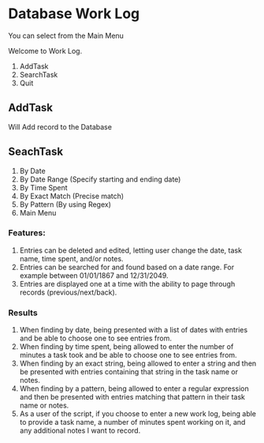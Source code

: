 # Database Work Log

You can select from the Main Menu

Welcome to Work Log.
1. AddTask
2. SearchTask
3. Quit

## AddTask

Will Add record to the Database

## SeachTask

1. By Date
2. By Date Range (Specify starting and ending date)
3. By Time Spent
4. By Exact Match (Precise match)
5. By Pattern (By using Regex)
6. Main Menu

###  Features:

1. Entries can be deleted and edited, letting user change the date, task name, time spent, and/or notes.
2. Entries can be searched for and found based on a date range. For example between 01/01/1867 and 12/31/2049.
3. Entries are displayed one at a time with the ability to page through records (previous/next/back).

### Results

1. When finding by date, being presented with a list of dates with entries and be able to choose one to see entries from.
2. When finding by time spent, being allowed to enter the number of minutes a task took and be able to choose one to see entries from.
3. When finding by an exact string, being allowed to enter a string and then be presented with entries containing that string in the task name or notes.
4. When finding by a pattern, being allowed to enter a regular expression and then be presented with entries matching that pattern in their task name or notes.
5. As a user of the script, if you choose to enter a new work log, being able to provide a task name, a number of minutes spent working on it, and any additional notes I want to record.
